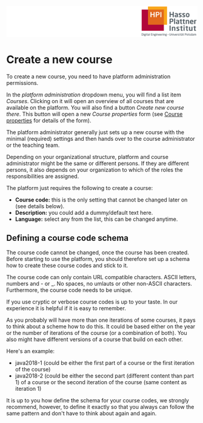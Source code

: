 ![HPI Logo](../img/HPI_Logo.png)

# Create a new course

To create a new course, you need to have platform administration permissions.

In the *platform administration* dropdown menu, you will find a list item *Courses*. Clicking on it will open an overview of all courses that are available on the platform. You will also find a button *Create new course there*. This button will open a new *Course properties* form (see [Course properties](https://teachingteamguidelines.readthedocs.io/#courseadministration/courseproperties/) for details of the form).  


The platform administrator generally just sets up a new course with the minimal (required) settings and then hands over to the course administrator or the teaching team.

Depending on your organizational structure, platform and course administrator might be the same or different persons. If they are different persons, it also depends on your organization to which of the roles the responsibilities are assigned.

The platform just requires the following to create a course:

* **Course code:** this is the only setting that cannot be changed later on (see details below).
* **Description:** you could add a dummy/default text here.
* **Language:** select any from the list, this can be changed anytime.

## Defining a course code schema

The course code cannot be changed, once the course has been created. Before starting to use the platform, you should therefore set up a schema how to create these course codes and stick to it.

The course code can only contain URL compatible characters. ASCII letters, numbers and - or _. No spaces, no umlauts or other non-ASCII characters. Furthermore, the course code needs to be unique.

If you use cryptic or verbose course codes is up to your taste. In our experience it is helpful if it is easy to remember.

As you probably will have more than one iterations of some courses, it pays to think about a scheme how to do this.
It could be based either on the year or the number of iterations of the course (or a combination of both). You also might have different versions of a course that build on each other.

Here's an example:

* java2018-1 (could be either the first part of a course or the first iteration of the course)
* java2018-2 (could be either the second part (different content than part 1) of a course or the second iteration of the course (same content as iteration 1)

It is up to you how define the schema for your course codes, we strongly recommend, however, to define it exactly so that you always can follow the same pattern and don't have to think about again and again.  